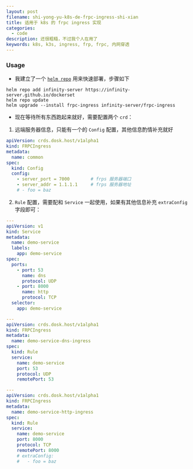 ```yaml
---
layout: post
filename: shi-yong-yu-k8s-de-frpc-ingress-shi-xian
title: 适用于 k8s 的 frpc ingress 实现
categories:
  - code
description: 还很粗糙，不过我个人在用了
keywords: k8s, k3s, ingress, frp, frpc, 内网穿透
---
```

### Usage

- 我建立了一个 [`helm repo`](https://infinity-server.github.io/dockerset/) 用来快速部署，步骤如下

```shell
helm repo add infinity-server https://infinity-server.github.io/dockerset
helm repo update
helm upgrade --install frpc-ingress infinity-server/frpc-ingress 
```

- 现在等待所有东西跑起来就好，需要配置两个 `crd`：

1. 远端服务器信息，只能有一个的 `Config` 配置，其他信息酌情补充就好

```yaml
apiVersion: crds.dosk.host/v1alpha1
kind: FRPCIngress
metadata:
  name: common
spec:
  kind: Config
  config:
    - server_port = 7000        # frps 服务器端口
    - server_addr = 1.1.1.1     # frps 服务器地址
    # - foo = baz
```

2. `Rule` 配置，需要配和 `Service` 一起使用，如果有其他信息补充 `extraConfig` 字段即可：

```yaml
---
apiVersion: v1
kind: Service
metadata:
  name: demo-service
  labels:
    app: demo-service
spec:
  ports:
    - port: 53
      name: dns
      protocol: UDP
    - port: 8000
      name: http
      protocol: TCP
  selector:
    app: demo-service

---
apiVersion: crds.dosk.host/v1alpha1
kind: FRPCIngress
metadata:
  name: demo-service-dns-ingress
spec:
  kind: Rule
  service:
    name: demo-service
    port: 53
    protocol: UDP
    remotePort: 53

---
apiVersion: crds.dosk.host/v1alpha1
kind: FRPCIngress
metadata:
  name: demo-service-http-ingress
spec:
  kind: Rule
  service:
    name: demo-service
    port: 8000
    protocol: TCP
    remotePort: 8000
    # extraConfig:
    #   - foo = baz
```